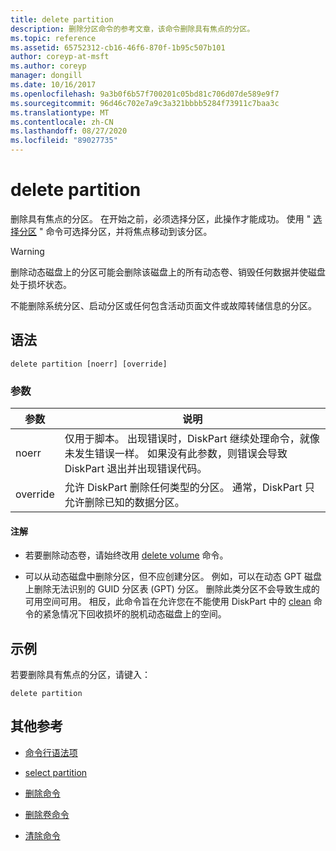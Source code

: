 ```yaml
---
title: delete partition
description: 删除分区命令的参考文章，该命令删除具有焦点的分区。
ms.topic: reference
ms.assetid: 65752312-cb16-46f6-870f-1b95c507b101
author: coreyp-at-msft
ms.author: coreyp
manager: dongill
ms.date: 10/16/2017
ms.openlocfilehash: 9a3b0f6b57f700201c05bd81c706d07de589e9f7
ms.sourcegitcommit: 96d46c702e7a9c3a321bbbb5284f73911c7baa3c
ms.translationtype: MT
ms.contentlocale: zh-CN
ms.lasthandoff: 08/27/2020
ms.locfileid: "89027735"
---
```

# <a name="delete-partition"></a>delete partition

删除具有焦点的分区。 在开始之前，必须选择分区，此操作才能成功。 使用 " [选择分区](select-partition.md) " 命令可选择分区，并将焦点移动到该分区。

> [!WARNING]
> 删除动态磁盘上的分区可能会删除该磁盘上的所有动态卷、销毁任何数据并使磁盘处于损坏状态。
>
> 不能删除系统分区、启动分区或任何包含活动页面文件或故障转储信息的分区。

## <a name="syntax"></a>语法

```
delete partition [noerr] [override]
```

### <a name="parameters"></a>参数

| 参数 | 说明 |
| --------- | ----------- |
| noerr | 仅用于脚本。 出现错误时，DiskPart 继续处理命令，就像未发生错误一样。 如果没有此参数，则错误会导致 DiskPart 退出并出现错误代码。 |
| override | 允许 DiskPart 删除任何类型的分区。 通常，DiskPart 只允许删除已知的数据分区。 |

#### <a name="remarks"></a>注解

- 若要删除动态卷，请始终改用 [delete volume](delete-volume.md) 命令。

- 可以从动态磁盘中删除分区，但不应创建分区。 例如，可以在动态 GPT 磁盘上删除无法识别的 GUID 分区表 (GPT) 分区。 删除此类分区不会导致生成的可用空间可用。 相反，此命令旨在允许您在不能使用 DiskPart 中的 [clean](clean.md) 命令的紧急情况下回收损坏的脱机动态磁盘上的空间。

## <a name="examples"></a>示例

若要删除具有焦点的分区，请键入：

```
delete partition
```

## <a name="additional-references"></a>其他参考

- [命令行语法项](command-line-syntax-key.md)

- [select partition](select-partition.md)

- [删除命令](delete.md)

- [删除卷命令](delete-volume.md)

- [清除命令](clean.md)

